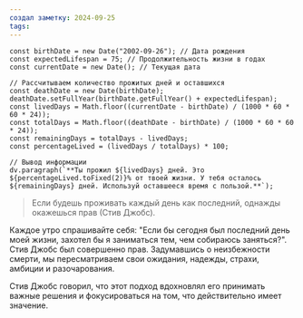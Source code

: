 ```yaml
---
создал заметку: 2024-09-25
tags:
---
```


```dataviewjs
const birthDate = new Date("2002-09-26"); // Дата рождения
const expectedLifespan = 75; // Продолжительность жизни в годах
const currentDate = new Date(); // Текущая дата

// Рассчитываем количество прожитых дней и оставшихся
const deathDate = new Date(birthDate);
deathDate.setFullYear(birthDate.getFullYear() + expectedLifespan);
const livedDays = Math.floor((currentDate - birthDate) / (1000 * 60 * 60 * 24));
const totalDays = Math.floor((deathDate - birthDate) / (1000 * 60 * 60 * 24));
const remainingDays = totalDays - livedDays;
const percentageLived = (livedDays / totalDays) * 100;

// Вывод информации
dv.paragraph(`**Ты прожил ${livedDays} дней. Это ${percentageLived.toFixed(2)}% от твоей жизни. У тебя осталось ${remainingDays} дней. Используй оставшееся время с пользой.**`);
```

> Если будешь проживать каждый день как последний, однажды окажешься прав (Стив Джобс).

Каждое утро спрашивайте себя: "Если бы сегодня был последний день моей жизни, захотел бы я заниматься тем, чем собираюсь заняться?". Стив Джобс был совершенно прав. Задумавшись о неизбежности смерти, мы пересматриваем свои ожидания, надежды, страхи, амбиции и разочарования.

Стив Джобс говорил, что этот подход вдохновлял его принимать важные решения и фокусироваться на том, что действительно имеет значение.

